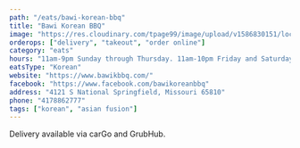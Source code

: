 ```yaml
---
path: "/eats/bawi-korean-bbq"
title: "Bawi Korean BBQ"
image: "https://res.cloudinary.com/tpage99/image/upload/v1586830151/local417eats/local417eatslogo.png"
orderops: ["delivery", "takeout", "order online"]
category: "eats"
hours: "11am-9pm Sunday through Thursday. 11am-10pm Friday and Saturday"
eatsType: "Korean"
website: "https://www.bawikbbq.com/"
facebook: "https://www.facebook.com/bawikoreanbbq"
address: "4121 S National Springfield, Missouri 65810"
phone: "4178862777"
tags: ["korean", "asian fusion"]
---
```


Delivery available via carGo and GrubHub.
